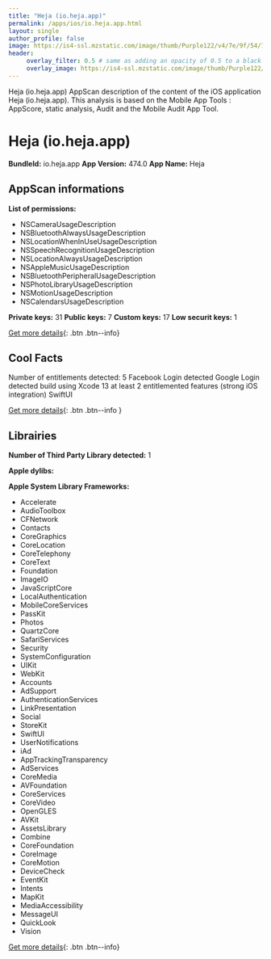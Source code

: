 ```yaml
---
title: "Heja (io.heja.app)"
permalink: /apps/ios/io.heja.app.html
layout: single
author_profile: false
image: https://is4-ssl.mzstatic.com/image/thumb/Purple122/v4/7e/9f/54/7e9f54ef-abea-cef8-cd0f-4a0fd55326d7/AppIcon-1x_U007emarketing-0-7-0-85-220.png/512x512bb.jpg
header: 
     overlay_filter: 0.5 # same as adding an opacity of 0.5 to a black background
     overlay_image: https://is4-ssl.mzstatic.com/image/thumb/Purple122/v4/7e/9f/54/7e9f54ef-abea-cef8-cd0f-4a0fd55326d7/AppIcon-1x_U007emarketing-0-7-0-85-220.png/512x512bb.jpg
---
```

Heja (io.heja.app) AppScan description of the content of the iOS application Heja (io.heja.app). This analysis is based on the Mobile App Tools : AppScore, static analysis, Audit and the Mobile Audit App Tool.

# Heja (io.heja.app)

**BundleId:** io.heja.app
**App Version:** 474.0
**App Name:** Heja


## AppScan informations 

**List of permissions:** 
- NSCameraUsageDescription
- NSBluetoothAlwaysUsageDescription
- NSLocationWhenInUseUsageDescription
- NSSpeechRecognitionUsageDescription
- NSLocationAlwaysUsageDescription
- NSAppleMusicUsageDescription
- NSBluetoothPeripheralUsageDescription
- NSPhotoLibraryUsageDescription
- NSMotionUsageDescription
- NSCalendarsUsageDescription
  
  
**Private keys:** 31
**Public keys:** 7
**Custom keys:** 17
**Low securit keys:** 1
  
[Get more details](/pricing.html){: .btn .btn--info}

## Cool Facts

Number of entitlements detected: 5
Facebook Login detected
Google Login detected
build using Xcode 13
at least 2 entitlemented features (strong iOS integration)
SwiftUI
  
[Get more details](/pricing.html){: .btn .btn--info }

## Librairies 
**Number of Third Party Library detected:** 1


**Apple dylibs:**


**Apple System Library Frameworks:**
- Accelerate
- AudioToolbox
- CFNetwork
- Contacts
- CoreGraphics
- CoreLocation
- CoreTelephony
- CoreText
- Foundation
- ImageIO
- JavaScriptCore
- LocalAuthentication
- MobileCoreServices
- PassKit
- Photos
- QuartzCore
- SafariServices
- Security
- SystemConfiguration
- UIKit
- WebKit
- Accounts
- AdSupport
- AuthenticationServices
- LinkPresentation
- Social
- StoreKit
- SwiftUI
- UserNotifications
- iAd
- AppTrackingTransparency
- AdServices
- CoreMedia
- AVFoundation
- CoreServices
- CoreVideo
- OpenGLES
- AVKit
- AssetsLibrary
- Combine
- CoreFoundation
- CoreImage
- CoreMotion
- DeviceCheck
- EventKit
- Intents
- MapKit
- MediaAccessibility
- MessageUI
- QuickLook
- Vision


  
[Get more details](/pricing.html){: .btn .btn--info}

